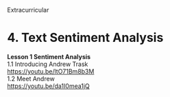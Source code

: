 ﻿
Extracurricular

# 4. Text Sentiment Analysis   

**Lesson 1 Sentiment Analysis**     
1.1 Introducing Andrew Trask    
https://youtu.be/ltO71Bm8b3M     
1.2 Meet Andrew   
https://youtu.be/da1I0mea1jQ    
 
